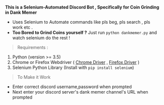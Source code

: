 **This is a Selenium-Automated Discord Bot , Specifically for Coin Grinding in Dank Memer**
* Uses Selenium to Automate commands like pls beg, pls search , pls work etc .
* **Too Bored to Grind Coins yourself ?** Just run `python dankmemer.py` and watch selenium do the rest !
>Requirements :
1. Python (version >= 3.5)
2. Chrome or Firefox Webdriver ( [Chrome Driver](https://chromedriver.chromium.org/downloads) , [Firefox Driver](https://github.com/mozilla/geckodriver/releases) )
3. Selenium Python Library (Install with `pip install selenium`)
>To Make it Work
* Enter correct discord username,password when prompted
* Next enter your discord server's dank memer channel's URL when prompted



